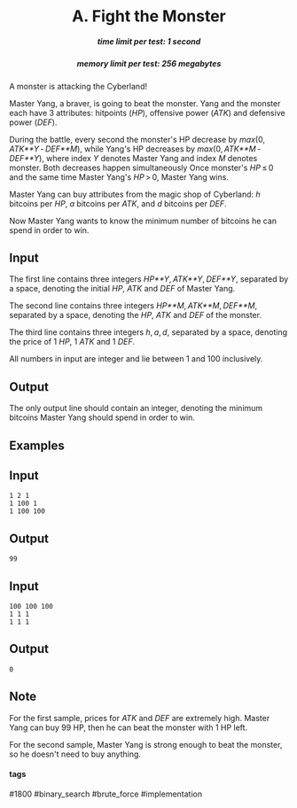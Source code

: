 <h1 style='text-align: center;'> A. Fight the Monster</h1>

<h5 style='text-align: center;'>time limit per test: 1 second</h5>
<h5 style='text-align: center;'>memory limit per test: 256 megabytes</h5>

A monster is attacking the Cyberland!

Master Yang, a braver, is going to beat the monster. Yang and the monster each have 3 attributes: hitpoints (*HP*), offensive power (*ATK*) and defensive power (*DEF*).

During the battle, every second the monster's HP decrease by *max*(0, *ATK**Y* - *DEF**M*), while Yang's HP decreases by *max*(0, *ATK**M* - *DEF**Y*), where index *Y* denotes Master Yang and index *M* denotes monster. Both decreases happen simultaneously Once monster's *HP* ≤ 0 and the same time Master Yang's *HP* > 0, Master Yang wins.

Master Yang can buy attributes from the magic shop of Cyberland: *h* bitcoins per *HP*, *a* bitcoins per *ATK*, and *d* bitcoins per *DEF*.

Now Master Yang wants to know the minimum number of bitcoins he can spend in order to win.

## Input

The first line contains three integers *HP**Y*, *ATK**Y*, *DEF**Y*, separated by a space, denoting the initial *HP*, *ATK* and *DEF* of Master Yang.

The second line contains three integers *HP**M*, *ATK**M*, *DEF**M*, separated by a space, denoting the *HP*, *ATK* and *DEF* of the monster.

The third line contains three integers *h*, *a*, *d*, separated by a space, denoting the price of 1 *HP*, 1 *ATK* and 1 *DEF*.

All numbers in input are integer and lie between 1 and 100 inclusively.

## Output

The only output line should contain an integer, denoting the minimum bitcoins Master Yang should spend in order to win.

## Examples

## Input


```
1 2 1  
1 100 1  
1 100 100  

```
## Output


```
99  

```
## Input


```
100 100 100  
1 1 1  
1 1 1  

```
## Output


```
0  

```
## Note

For the first sample, prices for *ATK* and *DEF* are extremely high. Master Yang can buy 99 HP, then he can beat the monster with 1 HP left.

For the second sample, Master Yang is strong enough to beat the monster, so he doesn't need to buy anything.



#### tags 

#1800 #binary_search #brute_force #implementation 
